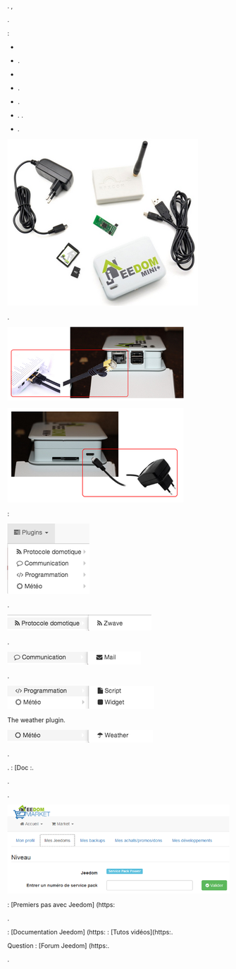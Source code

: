 . ,

.

 :

-   
    

-   .

-   
    

-   .

-   .

-   *.* 
    .

-   *.* 
    
    

![mini.demarrage01](images/mini.demarrage01.png)



.

![mini.demarrage02](images/mini.demarrage02.png)

![mini.demarrage03](images/mini.demarrage03.png)


 :

![mini.demarrage04](images/mini.demarrage04.png)


.

![mini.demarrage05](images/mini.demarrage05.png)

.

![mini.demarrage06](images/mini.demarrage06.png)

.

![mini.demarrage07](images/mini.demarrage07.png)

The weather plugin.

![mini.demarrage08](images/mini.demarrage08.png)


.



. 
 : [Doc
:.


. 

.

![mini.demarrage09](images/mini.demarrage09.png)

 : [Premiers pas avec
Jeedom] (https:

.


 : [Documentation
Jeedom] (https:
 : [Tutos vidéos](https:.

Question : [Forum Jeedom] (https:.

.
